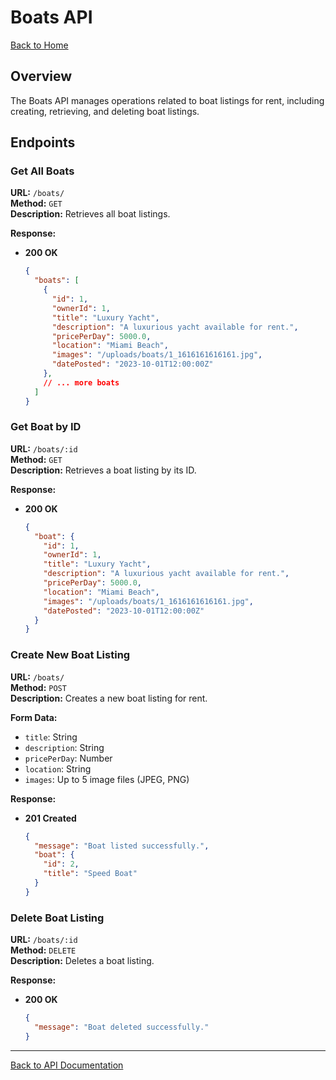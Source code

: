 # Boats API

[Back to Home](../index.md)

## Overview

The Boats API manages operations related to boat listings for rent, including creating, retrieving, and deleting boat listings.

## Endpoints

### Get All Boats

**URL:** `/boats/`  
**Method:** `GET`  
**Description:** Retrieves all boat listings.

**Response:**

- **200 OK**

  ```json
  {
    "boats": [
      {
        "id": 1,
        "ownerId": 1,
        "title": "Luxury Yacht",
        "description": "A luxurious yacht available for rent.",
        "pricePerDay": 5000.0,
        "location": "Miami Beach",
        "images": "/uploads/boats/1_1616161616161.jpg",
        "datePosted": "2023-10-01T12:00:00Z"
      },
      // ... more boats
    ]
  }
  ```

### Get Boat by ID

**URL:** `/boats/:id`  
**Method:** `GET`  
**Description:** Retrieves a boat listing by its ID.

**Response:**

- **200 OK**

  ```json
  {
    "boat": {
      "id": 1,
      "ownerId": 1,
      "title": "Luxury Yacht",
      "description": "A luxurious yacht available for rent.",
      "pricePerDay": 5000.0,
      "location": "Miami Beach",
      "images": "/uploads/boats/1_1616161616161.jpg",
      "datePosted": "2023-10-01T12:00:00Z"
    }
  }
  ```

### Create New Boat Listing

**URL:** `/boats/`  
**Method:** `POST`  
**Description:** Creates a new boat listing for rent.

**Form Data:**

- `title`: String
- `description`: String
- `pricePerDay`: Number
- `location`: String
- `images`: Up to 5 image files (JPEG, PNG)

**Response:**

- **201 Created**

  ```json
  {
    "message": "Boat listed successfully.",
    "boat": {
      "id": 2,
      "title": "Speed Boat"
    }
  }
  ```

### Delete Boat Listing

**URL:** `/boats/:id`  
**Method:** `DELETE`  
**Description:** Deletes a boat listing.

**Response:**

- **200 OK**

  ```json
  {
    "message": "Boat deleted successfully."
  }
  ```

---

[Back to API Documentation](../index.md#api-documentation)
